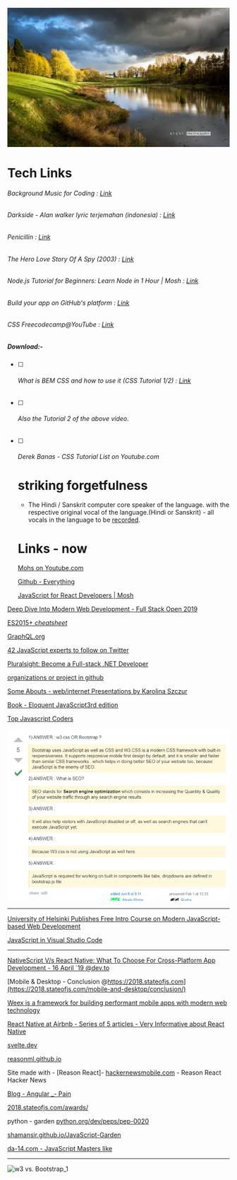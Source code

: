 

![1_seanbyrne_madeleyheathfishpond](TechLinks.assets/1_seanbyrne_madeleyheathfishpond.jpg)



# Tech Links 

###### Background Music for Coding : [Link](https://medium.com/level-up-web/youtube-background-music-for-coding-99b592a74dc8)

###### Darkside - Alan walker lyric terjemahan (indonesia) : [Link](https://www.youtube.com/watch?v=Lg29m-7BkPE)

###### Penicillin : [Link](https://www.healio.com/endocrinology/news/print/endocrine-today/%7B15afd2a1-2084-4ca6-a4e6-7185f5c4cfb0%7D/penicillin-an-accidental-discovery-changed-the-course-of-medicine)

###### The Hero Love Story Of A Spy (2003) : [Link](https://www.youtube.com/watch?v=nzSdKwbO1iE)

###### Node.js Tutorial for Beginners: Learn Node in 1 Hour | Mosh : [Link](https://www.youtube.com/watch?v=TlB_eWDSMt4)

###### Build your app on GitHub's platform : [Link](https://developer.github.com/)

###### CSS Freecodecamp@YouTube : [Link](https://www.youtube.com/results?search_query=css+freecodecamp)

##### Download:-

- [ ] ###### What is BEM CSS and how to use it (CSS Tutorial 1/2) : [Link](https://www.youtube.com/watch?v=Ysf0LhP8jus) 

- [ ] ###### Also the Tutorial 2 of the above video.

- [ ] ###### Derek Banas - CSS Tutorial List on Youtube.com

  # striking forgetfulness

  - The Hindi / Sanskrit computer core speaker of the language. with the respective original vocal of the language.(Hindi or Sanskrit) - all vocals in the language to be [recorded](www.google.com).

  # Links - now

  [Mohs on Youtube.com](https://www.youtube.com/results?search_query=mosh) 
  
  [Github - Everything](https://www.youtube.com/watch?v=gwWKnnCMQ5c&list=LLY-Byvxaa6NYubLZqbMJX2A&index=4&t=0s) 
  
  [JavaScript for React Developers | Mosh](https://www.youtube.com/watch?v=NCwa_xi0Uuc) 

[Deep Dive Into Modern Web Development - Full Stack Open 2019](https://fullstackopen.com/en/) 

[ES2015+ *cheatsheet*](https://devhints.io/es6) 

[GraphQL.org](https://graphql.org/code/) 

[42 JavaScript experts to follow on Twitter](https://techbeacon.com/app-dev-testing/42-javascript-experts-follow-twitter) 

[Pluralsight: Become a Full-stack .NET Developer](https://www.youtube.com/watch?v=yBxPgF85vt4)

[organizations or project in github](https://www.google.com/search?newwindow=1&rlz=1C1CHBF_enIN868&q=what+is+organizations+or+project+in+github&sa=X&ved=0ahUKEwjBnNOYlezkAhUZfX0KHRKKBzgQ7xYILygA&biw=1360&bih=695) 	

[Some Abouts - web/internet  Presentations by Karolina Szczur](https://speakerdeck.com/fox/) 

[Book - Eloquent JavaScript3rd edition](http://eloquentjavascript.net/) 

[Top Javascript Coders](https://www.google.com/search?q=top+javascript+coders&rlz=1C1CHBF_enIN865IN865&oq=top+javascript+coders&aqs=chrome..69i57j0l5.4378j0j1&sourceid=chrome&ie=UTF-8) 

![w3 vs. Bootstrap_1](TechLinks.assets/w3%20vs.%20Bootstrap_1.jpg)

***

[University of Helsinki Publishes Free Intro Course on Modern JavaScript-based Web Development](https://wptavern.com/university-of-helsinki-publishes-free-intro-course-on-modern-javascript-based-web-development) 

[JavaScript in Visual Studio Code](https://code.visualstudio.com/docs/languages/javascript) 	

***

[NativeScript V/s React Native: What To Choose For Cross-Platform App Development - 16 April `19 @dev.to](https://dev.to/ronakpatel70/nativescript-v-s-react-native-what-to-choose-for-cross-platform-app-development-d20)

[Mobile & Desktop - Conclusion @https://2018.stateofjs.com](https://2018.stateofjs.com/mobile-and-desktop/conclusion/)

[Weex is a framework for building performant mobile apps with modern web technology](https://weex.apache.org)

[React Native at Airbnb - Series of 5 articles - Very Informative about React Native](https://medium.com/airbnb-engineering/react-native-at-airbnb-f95aa460be1c)

[svelte.dev](https://svelte.dev/)

[reasonml.github.io](https://reasonml.github.io/)

Site made with - [Reason React]- [hackernewsmobile.com](https://hackernewsmobile.com/#/) - Reason React Hacker News

[Blog - Angular _- Pain](https://blog.angular.io)

[2018.stateofjs.com/awards/](https://2018.stateofjs.com/awards/)

python - garden [python.org/dev/peps/pep-0020](https://www.python.org/dev/peps/pep-0020/)

[shamansir.github.io/JavaScript-Garden](http://shamansir.github.io/JavaScript-Garden/)

[da-14.com - JavaScript Masters like](https://da-14.com)

***

![w3 vs. Bootstrap_1](https://i.loli.net/2020/04/12/Hohq59E7MRB6iAC.jpg)